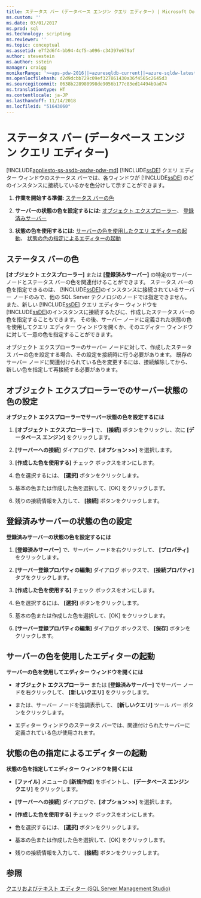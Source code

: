 ```yaml
---
title: ステータス バー (データベース エンジン クエリ エディター) | Microsoft Docs
ms.custom: ''
ms.date: 03/01/2017
ms.prod: sql
ms.technology: scripting
ms.reviewer: ''
ms.topic: conceptual
ms.assetid: e7f2d6f4-bb94-4cf5-a096-c34397e679af
author: stevestein
ms.author: sstein
manager: craigg
monikerRange: '>=aps-pdw-2016||=azuresqldb-current||=azure-sqldw-latest||>=sql-server-2016||=sqlallproducts-allversions||>=sql-server-linux-2017||=azuresqldb-mi-current'
ms.openlocfilehash: d2d9dcbb729c09ef327861430a36f4565c2645d3
ms.sourcegitcommit: 0638b228980998de9056b177c83ed14494b9ad74
ms.translationtype: HT
ms.contentlocale: ja-JP
ms.lasthandoff: 11/14/2018
ms.locfileid: "51643060"
---
```

# <a name="status-bar-database-engine-query-editor"></a>ステータス バー (データベース エンジン クエリ エディター)
[!INCLUDE[appliesto-ss-asdb-asdw-pdw-md](../../includes/appliesto-ss-asdb-asdw-pdw-md.md)]
  [!INCLUDE[ssDE](../../includes/ssde-md.md)] クエリ エディター ウィンドウのステータス バーでは、各ウィンドウが [!INCLUDE[ssDE](../../includes/ssde-md.md)] のどのインスタンスに接続しているかを色分けして示すことができます。  
  
1.  **作業を開始する準備:**  [ステータス バーの色](#StatusBarColors)  
  
2.  **サーバーの状態の色を設定するには:**  [オブジェクト エクスプローラー](#SetOEServerColor)、 [登録済みサーバー](#SetRegServerColor)  
  
3.  **状態の色を使用するには:**  [サーバーの色を使用したクエリ エディターの起動](#OpenServerColor)、 [状態の色の指定によるエディターの起動](#OpenSpecColor)  
  
##  <a name="StatusBarColors"></a> ステータス バーの色  
 **[オブジェクト エクスプローラー]** または **[登録済みサーバー]** の特定のサーバー ノードとステータス バーの色を関連付けることができます。 ステータス バーの色を指定できるのは、 [!INCLUDE[ssDE](../../includes/ssde-md.md)]のインスタンスに接続されているサーバー ノードのみで、他の SQL Server テクノロジのノードでは指定できません。 また、新しい [!INCLUDE[ssDE](../../includes/ssde-md.md)] クエリ エディター ウィンドウを [!INCLUDE[ssDE](../../includes/ssde-md.md)]のインスタンスに接続するたびに、作成したステータス バーの色を指定することもできます。 その後、サーバー ノードに定義された状態の色を使用してクエリ エディター ウィンドウを開くか、そのエディター ウィンドウに対して一意の色を指定することができます。  
  
 オブジェクト エクスプローラーのサーバー ノードに対して、作成したステータス バーの色を設定する場合、その設定を接続時に行う必要があります。 既存のサーバー ノードに関連付けられている色を変更するには、接続解除してから、新しい色を指定して再接続する必要があります。  
  
##  <a name="SetOEServerColor"></a> オブジェクト エクスプローラーでのサーバー状態の色の設定  
 **オブジェクト エクスプローラーでサーバー状態の色を設定するには**  
  
1.  **[オブジェクト エクスプローラー]** で、 **[接続]** ボタンをクリックし、次に **[データベース エンジン]** をクリックします。  
  
2.  **[サーバーへの接続]** ダイアログで、**[オプション >>]** を選択します。  
  
3.  **[作成した色を使用する]** チェック ボックスをオンにします。  
  
4.  色を選択するには、 **[選択]** ボタンをクリックします。  
  
5.  基本の色または作成した色を選択して、[OK] をクリックします。  
  
6.  残りの接続情報を入力して、 **[接続]** ボタンをクリックします。  
  
##  <a name="SetRegServerColor"></a> 登録済みサーバーの状態の色の設定  
 **登録済みサーバーの状態の色を設定するには**  
  
1.  **[登録済みサーバー]** で、サーバー ノードを右クリックして、 **[プロパティ]** をクリックします。  
  
2.  **[サーバー登録プロパティの編集]** ダイアログ ボックスで、 **[接続プロパティ]** タブをクリックします。  
  
3.  **[作成した色を使用する]** チェック ボックスをオンにします。  
  
4.  色を選択するには、 **[選択]** ボタンをクリックします。  
  
5.  基本の色または作成した色を選択して、[OK] をクリックします。  
  
6.  **[サーバー登録プロパティの編集]** ダイアログ ボックスで、 **[保存]** ボタンをクリックします。  
  
##  <a name="OpenServerColor"></a> サーバーの色を使用したエディターの起動  
 **サーバーの色を使用してエディター ウィンドウを開くには**  
  
-   **オブジェクト エクスプローラー** または **[登録済みサーバー]** でサーバー ノードを右クリックして、 **[新しいクエリ]** をクリックします。  
  
-   または、サーバー ノードを強調表示して、 **[新しいクエリ]** ツール バー ボタンをクリックします。  
  
-   エディター ウィンドウのステータス バーでは、関連付けられたサーバーに定義されている色が使用されます。  
  
##  <a name="OpenSpecColor"></a> 状態の色の指定によるエディターの起動  
 **状態の色を指定してエディター ウィンドウを開くには**  
  
-   **[ファイル]** メニューの **[新規作成]** をポイントし、 **[データベース エンジン クエリ]** をクリックします。  
  
-   **[サーバーへの接続]** ダイアログで、**[オプション >>]** を選択します。  
  
-   **[作成した色を使用する]** チェック ボックスをオンにします。  
  
-   色を選択するには、 **[選択]** ボタンをクリックします。  
  
-   基本の色または作成した色を選択して、[OK] をクリックします。  
  
-   残りの接続情報を入力して、 **[接続]** ボタンをクリックします。  
  
## <a name="see-also"></a>参照  
 [クエリおよびテキスト エディター &#40;SQL Server Management Studio&#41;](../../relational-databases/scripting/query-and-text-editors-sql-server-management-studio.md)  
  
  
